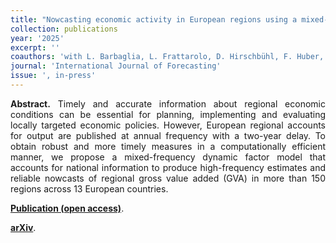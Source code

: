 ```yaml
---
title: "Nowcasting economic activity in European regions using a mixed-frequency DFM. [doi](https://arxiv.org/abs/2401.10054)"
collection: publications
year: '2025'
excerpt: ''
coauthors: 'with L. Barbaglia, L. Frattarolo, D. Hirschbühl, F. Huber, L. Onorante, M. Pfarrhofer, and L. Tiozzo Pezzoli,'
journal: 'International Journal of Forecasting'
issue: ', in-press'
---
```

<p align="justify"> <b>Abstract.</b> Timely and accurate information about regional economic conditions can be essential for planning, implementing and evaluating locally targeted economic policies. However, European regional accounts for output are published at annual frequency with a two-year delay. To obtain robust and more timely measures in a computationally efficient manner, we propose a mixed-frequency dynamic factor model that accounts for national information to produce high-frequency estimates and reliable nowcasts of  regional gross value added (GVA) in more than 150 regions across 13 European countries. 
</p>

[**Publication (open access)**](https://arxiv.org/abs/2401.10054).

[**arXiv**](https://arxiv.org/abs/2401.10054).
